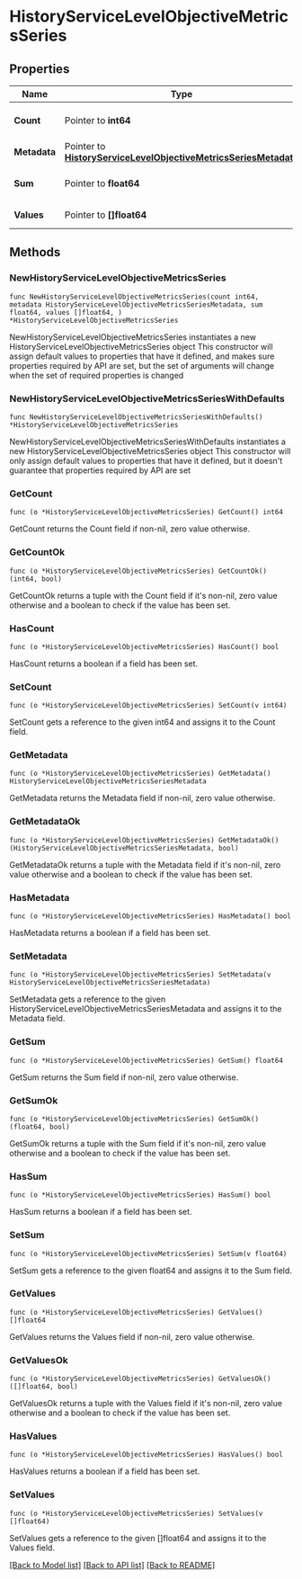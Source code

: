 # HistoryServiceLevelObjectiveMetricsSeries

## Properties

Name | Type | Description | Notes
------------ | ------------- | ------------- | -------------
**Count** | Pointer to **int64** | Count of submitted metrics. | 
**Metadata** | Pointer to [**HistoryServiceLevelObjectiveMetricsSeriesMetadata**](HistoryServiceLevelObjectiveMetricsSeries_metadata.md) |  | 
**Sum** | Pointer to **float64** | Total Sum of the query. | 
**Values** | Pointer to **[]float64** | The query values. | 

## Methods

### NewHistoryServiceLevelObjectiveMetricsSeries

`func NewHistoryServiceLevelObjectiveMetricsSeries(count int64, metadata HistoryServiceLevelObjectiveMetricsSeriesMetadata, sum float64, values []float64, ) *HistoryServiceLevelObjectiveMetricsSeries`

NewHistoryServiceLevelObjectiveMetricsSeries instantiates a new HistoryServiceLevelObjectiveMetricsSeries object
This constructor will assign default values to properties that have it defined,
and makes sure properties required by API are set, but the set of arguments
will change when the set of required properties is changed

### NewHistoryServiceLevelObjectiveMetricsSeriesWithDefaults

`func NewHistoryServiceLevelObjectiveMetricsSeriesWithDefaults() *HistoryServiceLevelObjectiveMetricsSeries`

NewHistoryServiceLevelObjectiveMetricsSeriesWithDefaults instantiates a new HistoryServiceLevelObjectiveMetricsSeries object
This constructor will only assign default values to properties that have it defined,
but it doesn't guarantee that properties required by API are set

### GetCount

`func (o *HistoryServiceLevelObjectiveMetricsSeries) GetCount() int64`

GetCount returns the Count field if non-nil, zero value otherwise.

### GetCountOk

`func (o *HistoryServiceLevelObjectiveMetricsSeries) GetCountOk() (int64, bool)`

GetCountOk returns a tuple with the Count field if it's non-nil, zero value otherwise
and a boolean to check if the value has been set.

### HasCount

`func (o *HistoryServiceLevelObjectiveMetricsSeries) HasCount() bool`

HasCount returns a boolean if a field has been set.

### SetCount

`func (o *HistoryServiceLevelObjectiveMetricsSeries) SetCount(v int64)`

SetCount gets a reference to the given int64 and assigns it to the Count field.

### GetMetadata

`func (o *HistoryServiceLevelObjectiveMetricsSeries) GetMetadata() HistoryServiceLevelObjectiveMetricsSeriesMetadata`

GetMetadata returns the Metadata field if non-nil, zero value otherwise.

### GetMetadataOk

`func (o *HistoryServiceLevelObjectiveMetricsSeries) GetMetadataOk() (HistoryServiceLevelObjectiveMetricsSeriesMetadata, bool)`

GetMetadataOk returns a tuple with the Metadata field if it's non-nil, zero value otherwise
and a boolean to check if the value has been set.

### HasMetadata

`func (o *HistoryServiceLevelObjectiveMetricsSeries) HasMetadata() bool`

HasMetadata returns a boolean if a field has been set.

### SetMetadata

`func (o *HistoryServiceLevelObjectiveMetricsSeries) SetMetadata(v HistoryServiceLevelObjectiveMetricsSeriesMetadata)`

SetMetadata gets a reference to the given HistoryServiceLevelObjectiveMetricsSeriesMetadata and assigns it to the Metadata field.

### GetSum

`func (o *HistoryServiceLevelObjectiveMetricsSeries) GetSum() float64`

GetSum returns the Sum field if non-nil, zero value otherwise.

### GetSumOk

`func (o *HistoryServiceLevelObjectiveMetricsSeries) GetSumOk() (float64, bool)`

GetSumOk returns a tuple with the Sum field if it's non-nil, zero value otherwise
and a boolean to check if the value has been set.

### HasSum

`func (o *HistoryServiceLevelObjectiveMetricsSeries) HasSum() bool`

HasSum returns a boolean if a field has been set.

### SetSum

`func (o *HistoryServiceLevelObjectiveMetricsSeries) SetSum(v float64)`

SetSum gets a reference to the given float64 and assigns it to the Sum field.

### GetValues

`func (o *HistoryServiceLevelObjectiveMetricsSeries) GetValues() []float64`

GetValues returns the Values field if non-nil, zero value otherwise.

### GetValuesOk

`func (o *HistoryServiceLevelObjectiveMetricsSeries) GetValuesOk() ([]float64, bool)`

GetValuesOk returns a tuple with the Values field if it's non-nil, zero value otherwise
and a boolean to check if the value has been set.

### HasValues

`func (o *HistoryServiceLevelObjectiveMetricsSeries) HasValues() bool`

HasValues returns a boolean if a field has been set.

### SetValues

`func (o *HistoryServiceLevelObjectiveMetricsSeries) SetValues(v []float64)`

SetValues gets a reference to the given []float64 and assigns it to the Values field.


[[Back to Model list]](../README.md#documentation-for-models) [[Back to API list]](../README.md#documentation-for-api-endpoints) [[Back to README]](../README.md)


